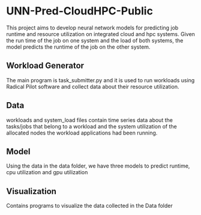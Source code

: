 # UNN-Pred-CloudHPC-Public
This project aims to develop neural network models for predicting job runtime and resource utilization on integrated cloud and  hpc systems. Given the run time of the job on one system and the load of both systems, the model predicts the runtime of the job on the other system. 

## Workload Generator

The main program is task_submitter.py and it is used to run workloads using Radical Pilot software and collect data about their resource utilization.


## Data

workloads and system_load files contain time series data about the tasks/jobs that belong to a workload and the system utilization of the allocated nodes the workload applications had been running. 

## Model
Using the data in the data folder, we have three models to predict runtime, cpu utilization and gpu utilization

## Visualization

Contains programs to visualize the data collected in the Data folder

